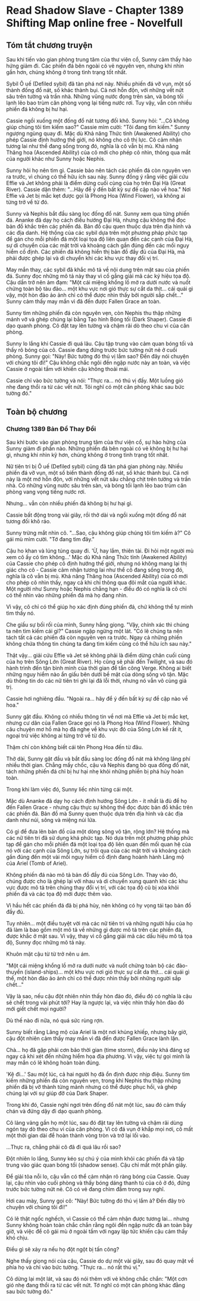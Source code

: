 # Read Shadow Slave - Chapter 1389 Shifting Map online free - Novelfull

## Tóm tắt chương truyện

Sau khi tiến vào gian phòng trung tâm của thư viện cổ, Sunny cảm thấy hào hứng giảm đi. Các phiến đá bên ngoài có vẻ nguyên vẹn, nhưng khi nhìn gần hơn, chúng không ở trong tình trạng tốt nhất.

Sybil Ô uế (Defiled sybil) đã tàn phá nơi này. Nhiều phiến đá vỡ vụn, một số thành đống đổ nát, số khác thành bụi. Cả nơi hỗn độn, với những vết nứt sâu trên tường và trần nhà. Những vũng nước đọng trên sàn, và bóng tối lạnh lẽo bao trùm căn phòng vọng lại tiếng nước rơi. Tuy vậy, vẫn còn nhiều phiến đá không bị hư hại.

Cassie ngồi xuống một đống đổ nát tương đối khô. Sunny hỏi: "...Cô không giúp chúng tôi tìm kiếm sao?" Cassie mỉm cười: "Tôi đang tìm kiếm." Sunny ngượng ngùng quay đi. Mặc dù Khả năng Thức tỉnh (Awakened Ability) cho phép Cassie định hướng thế giới, nó không cho cô thị lực. Cô cảm nhận tương lai như thể đang sống trong đó, nghĩa là cô vẫn bị mù. Khả năng Thăng hoa (Ascended Ability) của cô mới cho phép cô nhìn, thông qua mắt của người khác như Sunny hoặc Nephis.

Sunny hỏi họ nên tìm gì. Cassie bảo nên tách các phiến đá còn nguyên vẹn ra trước, vì chúng có thể hữu ích sau này. Sunny đồng ý rằng việc giải cứu Effie và Jet không phải là điểm dừng cuối cùng của họ trên Đại Hà (Great River). Cassie dặn thêm: "...Hãy để ý đến bất kỳ sự đề cập nào về hoa." Nơi Effie và Jet bị mắc kẹt được gọi là Phong Hoa (Wind Flower), và không ai từng trở về từ đó.

Sunny và Nephis bắt đầu sàng lọc đống đổ nát. Sunny xem qua từng phiến đá. Ananke đã dạy họ cách điều hướng Đại Hà, nhưng cậu không thể đọc bản đồ khắc trên các phiến đá. Bản đồ cậu quen thuộc dựa trên địa hình và các địa danh. Hệ thống của các sybil dựa trên một phương pháp phức tạp để gán cho mỗi phiến đá một loại tọa độ liên quan đến các cạnh của Đại Hà, sự di chuyển của các mặt trời và khoảng cách gần đúng đến các mối nguy hiểm cố định. Các phiến đá không hiển thị bản đồ đầy đủ của Đại Hà, mà phải được ghép lại và di chuyển khi các khu vực thay đổi vị trí.

May mắn thay, các sybil đã khắc mô tả về nội dung trên mặt sau của phiến đá. Sunny đọc những mô tả này thay vì cố gắng giải mã các ký hiệu tọa độ. Cậu dần trở nên ảm đạm: "Một cái miệng khổng lồ mở ra dưới nước và nuốt chửng toàn bộ tàu đảo... một khu vực nơi gió thực sự cắt da thịt... cái quái gì vậy, một hòn đảo ảo ảnh chỉ có thể được nhìn thấy bởi người sắp chết..." Sunny cảm thấy may mắn vì đã đến được Fallen Grace an toàn.

Sunny tìm những phiến đá còn nguyên vẹn, còn Nephis thu thập những mảnh vỡ và ghép chúng lại bằng Tạo hình Bóng tối (Dark Shaper). Cassie đi dạo quanh phòng. Cô đặt tay lên tường và chậm rãi dò theo chu vi của căn phòng.

Sunny lo lắng khi Cassie đi quá lâu. Cậu tập trung vào cảm quan bóng tối và thấy rõ bóng của cô. Cassie đang đứng trước bức tường nứt nẻ ở cuối phòng. Sunny gọi: "Này! Bức tường đó thú vị lắm sao? Đến đây nói chuyện với chúng tôi đi!" Cậu không chắc ngôi đền ngập nước này an toàn, và việc Cassie ở ngoài tầm với khiến cậu không thoải mái.

Cassie chỉ vào bức tường và nói: "Thực ra... nó thú vị đấy. Một luồng gió nhẹ đang thổi ra từ các vết nứt. Tôi nghĩ có một căn phòng khác sau bức tường đó."

## Toàn bộ chương

### Chương 1389 Bản Đồ Thay Đổi

Sau khi bước vào gian phòng trung tâm của thư viện cổ, sự hào hứng của Sunny giảm đi phần nào. Những phiến đá bên ngoài có vẻ không bị hư hại gì, nhưng khi nhìn kỹ hơn, chúng không ở trong tình trạng tốt nhất.

Nữ tiên tri bị Ô uế (Defiled sybil) cũng đã tàn phá gian phòng này. Nhiều phiến đá vỡ vụn, một số biến thành đống đổ nát, số khác thành bụi. Cả nơi này là một mớ hỗn độn, với những vết nứt sâu chằng chịt trên tường và trần nhà. Có những vũng nước sâu trên sàn, và bóng tối lạnh lẽo bao trùm căn phòng vang vọng tiếng nước rơi.

Nhưng... vẫn còn nhiều phiến đá không bị hư hại gì.

Cassie bất động trong vài giây, rồi thở dài và ngồi xuống một đống đổ nát tương đối khô ráo.

Sunny trừng mắt nhìn cô. "...Sao, cậu không giúp chúng tôi tìm kiếm à?" Cô gái mù mỉm cười. "Tớ đang tìm đây."

Cậu ho khan và lúng túng quay đi. 'Ừ, hay lắm, thiên tài. Đi hỏi một người mù xem cô ấy có tìm không...' Mặc dù Khả năng Thức tỉnh (Awakened Ability) của Cassie cho phép cô định hướng thế giới, nhưng nó không mang lại thị giác cho cô - Cassie cảm nhận tương lai như thể cô đang sống trong đó, nghĩa là cô vẫn bị mù. Khả năng Thăng hoa (Ascended Ability) của cô mới cho phép cô nhìn thấy, ngay cả khi chỉ thông qua đôi mắt của người khác. Một người như Sunny hoặc Nephis chẳng hạn - điều đó có nghĩa là cô chỉ có thể nhìn vào những phiến đá mà họ đang nhìn.

Vì vậy, cô chỉ có thể giúp họ xác định đúng phiến đá, chứ không thể tự mình tìm thấy nó.

Che giấu sự bối rối của mình, Sunny hắng giọng. "Vậy, chính xác thì chúng ta nên tìm kiếm cái gì?" Cassie ngập ngừng một lát. "Có lẽ chúng ta nên tách tất cả các phiến đá còn nguyên vẹn ra trước. Ngay cả những phiến không chứa thông tin chúng ta đang tìm kiếm cũng có thể hữu ích sau này."

Thật vậy... giải cứu Effie và Jet sẽ không phải là điểm dừng chân cuối cùng của họ trên Sông Lớn (Great River). Họ cũng sẽ phải đến Twilight, và sau đó hành trình đến tận bình minh của thời gian để tấn công Verge. Không ai biết những nguy hiểm nào ẩn giấu bên dưới bề mặt của dòng sông vô tận. Mặc dù thông tin do các nữ tiên tri ghi lại đã lỗi thời, nhưng nó vẫn vô cùng giá trị.

Cassie hơi nghiêng đầu. "Ngoài ra... hãy để ý đến bất kỳ sự đề cập nào về hoa."

Sunny gật đầu. Không có nhiều thông tin về nơi mà Effie và Jet bị mắc kẹt, nhưng cư dân của Fallen Grace gọi nó là Phong Hoa (Wind Flower). Những câu chuyện mơ hồ mà họ đã nghe về khu vực đó của Sông Lớn kể rất ít, ngoại trừ việc không ai từng trở về từ đó.

Thậm chí còn không biết cái tên Phong Hoa đến từ đâu.

Thở dài, Sunny gật đầu và bắt đầu sàng lọc đống đổ nát mà không lãng phí nhiều thời gian. Chẳng mấy chốc, cậu và Nephis đang bò qua đống đổ nát, tách những phiến đá chỉ bị hư hại nhẹ khỏi những phiến bị phá hủy hoàn toàn.

Trong khi làm việc đó, Sunny liếc nhìn từng cái một.

Mặc dù Ananke đã dạy họ cách định hướng Sông Lớn - ít nhất là đủ để họ đến Fallen Grace - nhưng cậu thực sự không thể đọc được bản đồ khắc trên các phiến đá. Bản đồ mà Sunny quen thuộc dựa trên địa hình và các địa danh như núi, sông và miệng núi lửa.

Có gì để đưa lên bản đồ của một dòng sông vô tận, rộng lớn? Hệ thống mà các nữ tiên tri đã sử dụng khá phức tạp. Nó dựa trên một phương pháp phức tạp để gán cho mỗi phiến đá một loại tọa độ liên quan đến mối quan hệ của nó với các cạnh của Sông Lớn, sự trôi qua của các mặt trời và khoảng cách gần đúng đến một vài mối nguy hiểm cố định đang hoành hành Lăng mộ của Ariel (Tomb of Ariel).

Không phiến đá nào mô tả bản đồ đầy đủ của Sông Lớn. Thay vào đó, chúng được cho là ghép lại với nhau và di chuyển xung quanh khi các khu vực được mô tả trên chúng thay đổi vị trí, với các tọa độ cũ bị xóa khỏi phiến đá và các tọa độ mới được thêm vào.

Vì hầu hết các phiến đá đã bị phá hủy, nên không có hy vọng tái tạo bản đồ đầy đủ.

Tuy nhiên... một điều tuyệt vời mà các nữ tiên tri và những người hầu của họ đã làm là bao gồm một mô tả về những gì được mô tả trên các phiến đá, được khắc ở mặt sau. Vì vậy, thay vì cố gắng giải mã các dấu hiệu mô tả tọa độ, Sunny đọc những mô tả này.

Khuôn mặt cậu từ từ trở nên u ám.

"Một cái miệng khổng lồ mở ra dưới nước và nuốt chửng toàn bộ các đảo-thuyền (island-ships)... một khu vực nơi gió thực sự cắt da thịt... cái quái gì thế, một hòn đảo ảo ảnh chỉ có thể được nhìn thấy bởi những người sắp chết..."

Vậy là sao, nếu cậu đột nhiên nhìn thấy hòn đảo đó, điều đó có nghĩa là cậu sẽ chết trong vài phút tới? Hay là ngược lại, và việc nhìn thấy hòn đảo đó mới giết chết mọi người?

Dù thế nào đi nữa, nó quá sức rùng rợn.

Sunny biết rằng Lăng mộ của Ariel là một nơi khủng khiếp, nhưng bây giờ, cậu đột nhiên cảm thấy may mắn vì đã đến được Fallen Grace lành lặn.

Chà... họ đã gặp phải cơn bão thời gian (time storm), điều này khá đáng sợ ngay cả khi xét đến những hiểm họa địa phương. Vì vậy, việc tự gọi mình là may mắn có lẽ không hoàn toàn đúng.

'Kệ đi...' Sau một lúc, cả hai người họ đã ổn định được nhịp điệu. Sunny tìm kiếm những phiến đá còn nguyên vẹn, trong khi Nephis thu thập những phiến đã bị vỡ thành từng mảnh nhưng có thể được phục hồi, và ghép chúng lại với sự giúp đỡ của Dark Shaper.

Trong khi đó, Cassie nghỉ ngơi trên đống đổ nát một lúc, sau đó cảm thấy chán và đứng dậy đi dạo quanh phòng.

Cô lảng vảng gần họ một lúc, sau đó đặt tay lên tường và chậm rãi dùng ngón tay dò theo chu vi của căn phòng. Vì có đá vụn ở khắp mọi nơi, cô mất một thời gian dài để hoàn thành vòng tròn và trở lại lối vào.

...Thực ra, chẳng phải cô đã đi quá lâu rồi sao?

Đột nhiên lo lắng, Sunny kéo sự chú ý của mình khỏi các phiến đá và tập trung vào giác quan bóng tối (shadow sense). Cậu chỉ mất một phần giây.

Để giải tỏa nỗi lo, cậu vẫn có thể cảm nhận rõ ràng bóng của Cassie. Quay lại, cậu nhìn vào cuối phòng và thấy bóng dáng thanh tú của cô ở đó, đứng trước bức tường nứt nẻ. Cô có vẻ đang chìm đắm trong suy nghĩ.

Hơi cau mày, Sunny gọi cô: "Này! Bức tường đó thú vị lắm à? Đến đây trò chuyện với chúng tôi đi!"

Có lẽ thật ngốc nghếch, vì Cassie có thể cảm nhận được tương lai... nhưng Sunny không hoàn toàn chắc chắn rằng ngôi đền ngập nước đã an toàn bây giờ, và việc để cô gái mù ở ngoài tầm với ngay lập tức khiến cậu cảm thấy khó chịu.

Điều gì sẽ xảy ra nếu họ đột ngột bị tấn công?

Nghe thấy giọng nói của cậu, Cassie do dự một vài giây, sau đó quay mặt về phía họ và chỉ vào bức tường. "Thực ra... nó rất thú vị."

Cô dừng lại một lát, và sau đó nói thêm với vẻ không chắc chắn: "Một cơn gió nhẹ đang thổi ra từ các vết nứt. Tớ nghĩ có một căn phòng khác đằng sau bức tường đó."